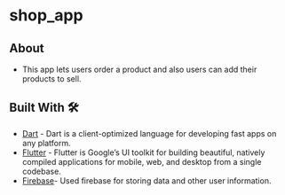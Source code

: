 # shop_app

## About
* This app lets users order a product and also users can add their products to sell.

## Built With 🛠
* [Dart](https://dart.dev/) - Dart is a client-optimized language for developing fast apps on any platform. 
* [Flutter](https://flutter.dev/) - Flutter is Google’s UI toolkit for building beautiful, natively compiled applications for mobile, web, and desktop from a single codebase.
* [Firebase](https://firebase.google.com/)- Used firebase for storing data and other user information.

